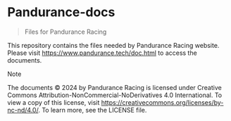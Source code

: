 # Pandurance-docs

> Files for Pandurance Racing

This repository contains the files needed by Pandurance Racing website.
Please visit https://www.pandurance.tech/doc.html to access the documents.

> [!NOTE]
> The documents © 2024 by Pandurance Racing is licensed under Creative Commons
> Attribution-NonCommercial-NoDerivatives 4.0 International. To view a copy of this license, visit
> https://creativecommons.org/licenses/by-nc-nd/4.0/. To learn more, see the LICENSE file.